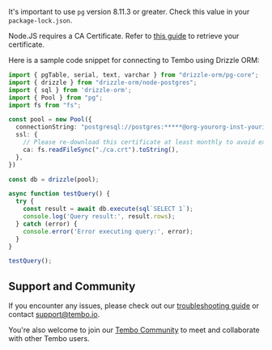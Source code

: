 It's important to use `pg` version 8.11.3 or greater. Check this value in your `package-lock.json`.

Node.JS requires a CA Certificate. Refer to [this guide](/docs/product/cloud/security/sslmode) to retrieve your certificate.

Here is a sample code snippet for connecting to Tembo using Drizzle ORM:

```typescript title="app.ts"
import { pgTable, serial, text, varchar } from "drizzle-orm/pg-core";
import { drizzle } from "drizzle-orm/node-postgres";
import { sql } from 'drizzle-orm';
import { Pool } from "pg";
import fs from "fs";

const pool = new Pool({
  connectionString: "postgresql://postgres:*****@org-yourorg-inst-yourinst.data-1.use1.tembo.io:5432/postgres",
  ssl: {
    // Please re-download this certificate at least monthly to avoid expiry
    ca: fs.readFileSync("./ca.crt").toString(),
  },
})

const db = drizzle(pool);

async function testQuery() {
  try {
    const result = await db.execute(sql`SELECT 1`);
    console.log('Query result:', result.rows);
  } catch (error) {
    console.error('Error executing query:', error);
  }
}

testQuery();
```

## Support and Community

If you encounter any issues, please check out our [troubleshooting guide](/docs/product/cloud/troubleshooting) or contact [support@tembo.io](mailto:support@tembo.io).

You're also welcome to join our [Tembo Community](https://join.slack.com/t/tembocommunity/shared_invite/zt-23o25qt91-AnZoC1jhLMLubwia4GeNGw) to meet and collaborate with other Tembo users.
